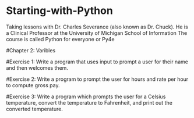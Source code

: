 # Starting-with-Python
Taking lessons with Dr. Charles Severance (also known as Dr. Chuck). He is a Clinical Professor at the University of Michigan School of Information
The course is called Python for everyone or Py4e

#Chapter 2: Varibles

#Exercise 1: Write a program that uses input to prompt a user for their name and then welcomes them.

#Exercise 2: Write a program to prompt the user for hours and rate per hour to compute gross pay.

#Exercise 3: Write a program which prompts the user for a Celsius temperature, convert the temperature to Fahrenheit, and print out the converted temperature.
